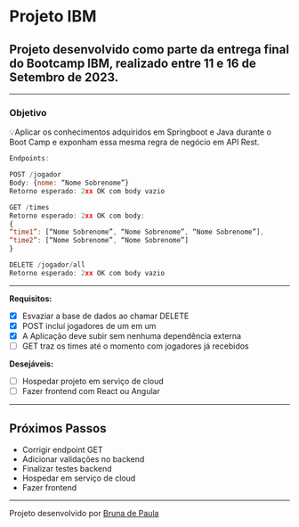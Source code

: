 # Projeto IBM

## Projeto desenvolvido como parte da entrega final do Bootcamp IBM, realizado entre 11 e 16 de Setembro de 2023.

---

### Objetivo

💡Aplicar os conhecimentos adquiridos em Springboot e Java durante o Boot Camp e exponham essa mesma regra de negócio em API Rest.

```jsx
Endpoints:

POST /jogador
Body: {nome: “Nome Sobrenome”}
Retorno esperado: 2xx OK com body vazio

GET /times
Retorno esperado: 2xx OK com body:
{
“time1”: [“Nome Sobrenome”, “Nome Sobrenome”, “Nome Sobrenome”],
“time2”: [“Nome Sobrenome”, “Nome Sobrenome”]
}

DELETE /jogador/all
Retorno esperado: 2xx OK com body vazio
```

---

**Requisitos:**

- [x]  Esvaziar a base de dados ao chamar DELETE
- [x]  POST incluí jogadores de um em um
- [x]  A Aplicação deve subir sem nenhuma dependência externa
- [ ]  GET traz os times até o momento com jogadores já recebidos

**Desejáveis:**

- [ ]  Hospedar projeto em serviço de cloud
- [ ]  Fazer frontend com React ou Angular

---

## Próximos Passos

- Corrigir endpoint GET
- Adicionar validações no backend
- Finalizar testes backend
- Hospedar em serviço de cloud
- Fazer frontend

---

Projeto desenvolvido por [Bruna de Paula](https://www.linkedin.com/in/brunadpaula/)